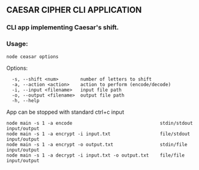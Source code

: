 ## CAESAR CIPHER CLI APPLICATION

### CLI app implementing Caesar's shift. 

### Usage:
```
node ceasar options
```

Options:
```
  -s, --shift <num>        number of letters to shift
  -a, --action <action>    action to perform (encode/decode)
  -i, --input <filename>   input file path
  -o, --output <filename>  output file path
  -h, --help               
```
App can be stopped with standard ctrl+c input

```
node main -s 1 -a encode                                stdin/stdout input/output
node main -s 1 -a encrypt -i input.txt                  file/stdout input/output
node main -s 1 -a encrypt -o output.txt                 stdin/file input/output
node main -s 1 -a decrypt -i input.txt -o output.txt    file/file input/output
```